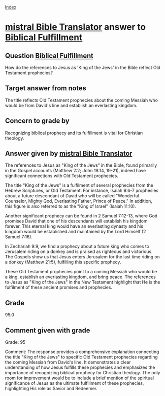 
[Index](../../index.md)
# [mistral Bible Translator](../../answering_models/mistral_Bible_Translator.md) answer to [Biblical Fulfillment](../../questions/Biblical_Fulfillment.md)

## Question [Biblical Fulfillment](../../questions/Biblical_Fulfillment.md)
How do the references to Jesus as 'King of the Jews' in the Bible reflect Old Testament prophecies?

## Target answer from notes
The title reflects Old Testament prophecies about the coming Messiah who would be from David's line and establish an everlasting kingdom.

## Concern to grade by
Recognizing biblical prophecy and its fulfillment is vital for Christian theology.

## Answer given by [mistral Bible Translator](../../answering_models/mistral_Bible_Translator.md)
 The references to Jesus as "King of the Jews" in the Bible, found primarily in the Gospel accounts (Matthew 2:2; John 19:14, 19-21), indeed have significant connections with Old Testament prophecies.

The title "King of the Jews" is a fulfilment of several prophecies from the Hebrew Scriptures, or Old Testament. For instance, Isaiah 9:6-7 prophesies about a future descendant of David who will be called "Wonderful Counselor, Mighty God, Everlasting Father, Prince of Peace." In addition, this figure is also referred to as the "King of Israel" (Isaiah 11:10).

Another significant prophecy can be found in 2 Samuel 7:12-13, where God promises David that one of his descendants will establish his kingdom forever. This eternal king would have an everlasting dynasty and his kingdom would be established and maintained by the Lord Himself (2 Samuel 7:16).

In Zechariah 9:9, we find a prophecy about a future king who comes to Jerusalem riding on a donkey and is praised as righteous and victorious. The Gospels show us that Jesus enters Jerusalem for the last time riding on a donkey (Matthew 21:5), fulfilling this specific prophecy.

These Old Testament prophecies point to a coming Messiah who would be a king, establish an everlasting kingdom, and bring peace. The references to Jesus as "King of the Jews" in the New Testament highlight that He is the fulfilment of these ancient promises and prophecies.

## Grade
95.0

## Comment given with grade
Grade: 95

Comment: The response provides a comprehensive explanation connecting the title "King of the Jews" to specific Old Testament prophecies regarding the coming Messiah from David's line. It demonstrates a clear understanding of how Jesus fulfills these prophecies and emphasizes the importance of recognizing biblical prophecy for Christian theology. The only room for improvement would be to include a brief mention of the spiritual significance of Jesus as the ultimate fulfillment of these prophecies, highlighting His role as Savior and Redeemer.
